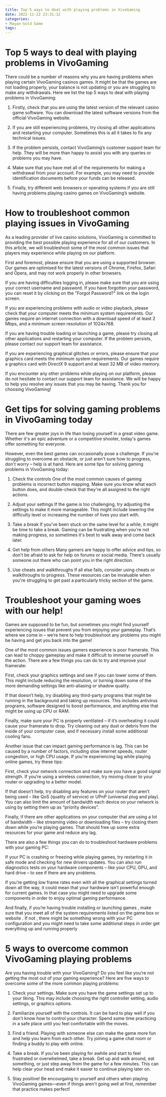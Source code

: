 ```yaml
---
title: Top 5 ways to deal with playing problems in VivoGaming 
date: 2022-11-22 23:31:12
categories:
- Mayan Gold Game
tags:
---
```



#  Top 5 ways to deal with playing problems in VivoGaming 

There could be a number of reasons why you are having problems when playing certain VivoGaming casinos games. It might be that the games are not loading properly, your balance is not updating or you are struggling to make any withdrawals. Here we list the top 5 ways to deal with playing problems in VivoGaming:

1. Firstly, check that you are using the latest version of the relevant casino game software. You can download the latest software versions from the official VivoGaming website.

2. If you are still experiencing problems, try closing all other applications and restarting your computer. Sometimes this is all it takes to fix any technical issues.

3. If the problem persists, contact VivoGaming’s customer support team for help. They will be more than happy to assist you with any queries or problems you may have.

4. Make sure that you have met all of the requirements for making a withdrawal from your account. For example, you may need to provide identification documents before your funds can be released.

5. Finally, try different web browsers or operating systems if you are still having problems playing casino games on VivoGaming’s website.

#  How to troubleshoot common playing issues in VivoGaming 

As a leading provider of live casino solutions, VivoGaming is committed to providing the best possible playing experience for all of our customers. In this article, we will troubleshoot some of the most common issues that players may experience while playing on our platform.

First and foremost, please ensure that you are using a supported browser. Our games are optimised for the latest versions of Chrome, Firefox, Safari and Opera, and may not work properly in other browsers.

If you are having difficulties logging in, please make sure that you are using your correct username and password. If you have forgotten your password, you can reset it by clicking on the "Forgot Password?" link on the login screen.

If you are experiencing problems with audio or video playback, please check that your computer meets the minimum system requirements. Our games require an internet connection with a download speed of at least 2 Mbps, and a minimum screen resolution of 1024x768.

If you are having trouble loading or launching a game, please try closing all other applications and restarting your computer. If the problem persists, please contact our support team for assistance.

If you are experiencing graphical glitches or errors, please ensure that your graphics card meets the minimum system requirements. Our games require a graphics card with DirectX 9 support and at least 32 MB of video memory.

If you encounter any other problems while playing on our platform, please do not hesitate to contact our support team for assistance. We will be happy to help you resolve any issues that you may be having. Thank you for choosing VivoGaming!

#  Get tips for solving gaming problems in VivoGaming today 

There are few greater joys in life than losing yourself in a great video game. Whether it's an epic adventure or a competitive shooter, today's games offer something for everyone.

However, even the best games can occasionally pose a challenge. If you're struggling to overcome an obstacle, or just aren't sure how to progress, don't worry – help is at hand. Here are some tips for solving gaming problems in VivoGaming today:

1) Check the controls
One of the most common causes of gaming problems is incorrect button mapping. Make sure you know what each button does, and double-check that they're all assigned to the right actions.

2) Adjust your settings
If the game is too challenging, try adjusting the settings to make it more manageable. This might include lowering the difficulty level or increasing the number of lives you start with.

3) Take a break
If you've been stuck on the same level for a while, it might be time to take a break. Gaming can be frustrating when you're not making progress, so sometimes it's best to walk away and come back later.

4) Get help from others
Many gamers are happy to offer advice and tips, so don't be afraid to ask for help on forums or social media. There's usually someone out there who can point you in the right direction.

5) Use cheats and walkthroughs
If all else fails, consider using cheats or walkthroughs to progress. These resources can be invaluable when you're struggling to get past a particularly tricky section of the game.

#  Troubleshoot your gaming woes with our help! 

Games are supposed to be fun, but sometimes you might find yourself experiencing issues that prevent you from enjoying your gameplay. That’s where we come in – we’re here to help troubleshoot any problems you might be having and get you back into the game!

One of the most common issues gamers experience is poor framerate. This can lead to choppy gameplay and make it difficult to immerse yourself in the action. There are a few things you can do to try and improve your framerate: 

First, check your graphics settings and see if you can lower some of them. This might include reducing the resolution, or turning down some of the more demanding settings like anti-aliasing or shadow quality. 

If that doesn’t help, try disabling any third-party programs that might be running in the background and taking up resources. This includes antivirus programs, software designed to boost performance, and anything else that might be using up CPU or RAM. 

Finally, make sure your PC is properly ventilated – if it’s overheating it could cause your framerate to drop. Try cleaning out any dust or debris from the inside of your computer case, and if necessary install some additional cooling fans.

Another issue that can impact gaming performance is lag. This can be caused by a number of factors, including slow internet speeds, router congestion, or high CPU usage. If you’re experiencing lag while playing online games, try these tips: 

First, check your network connection and make sure you have a good signal strength. If you’re using a wireless connection, try moving closer to your router or upgrading to a better model. 

If that doesn’t help, try disabling any features on your router that aren’t being used – like QoS (quality of service) or UPnP (universal plug and play). You can also limit the amount of bandwidth each device on your network is using by setting them up as “priority devices”. 

Finally, if there are other applications on your computer that are using a lot of bandwidth – like streaming video or downloading files – try closing them down while you’re playing games. That should free up some extra resources for your game and reduce any lag.

There are also a few things you can do to troubleshoot hardware problems with your gaming PC: 

If your PC is crashing or freezing while playing games, try restarting it in safe mode and checking for new drivers updates. You can also run diagnostics tests on your hardware components – like your CPU, GPU, and hard drive – to see if there are any problems. 

If you’re getting low frame rates even with all the graphical settings turned down all the way, it could mean that your hardware isn’t powerful enough for current games. In that case you might need to upgrade some components in order to enjoy optimal gaming performance. 

And finally, if you’re having trouble installing or launching games , make sure that you meet all of the system requirements listed on the game box or website . If not , there might be something wrong with your PC configuration and you might need to take some additional steps in order get everything up and running properly

#  5 ways to overcome common VivoGaming playing problems

Are you having trouble with your VivoGaming? Do you feel like you're not getting the most out of your gaming experience? Here are five ways to overcome some of the more common playing problems:

1. Check your settings. Make sure you have the game settings set up to your liking. This may include choosing the right controller setting, audio settings, or graphics options.

2. Familiarize yourself with the controls. It can be hard to play well if you don't know how to control your character. Spend some time practicing in a safe place until you feel comfortable with the moves.

3. Find a friend. Playing with someone else can make the game more fun and help you learn from each other. Try joining a game chat room or finding a buddy to play with online.

4. Take a break. If you've been playing for awhile and start to feel frustrated or overwhelmed, take a break. Get up and walk around, eat something, or just step away from the game for a few minutes. This can help clear your head and make it easier to continue playing later on.

5. Stay positive! Be encourgaing to yourself and others when playing VivoGaming games—even if things aren't going well at first, remember that practice makes perfect!
